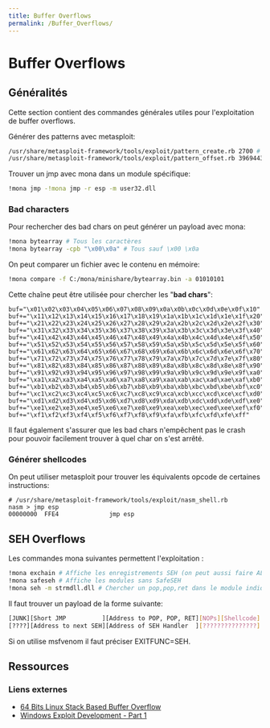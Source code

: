```yaml
---
title: Buffer Overflows
permalink: /Buffer_Overflows/
---
```


# Buffer Overflows

## Généralités

Cette section contient des commandes générales utiles pour l'exploitation de buffer overflows.

Générer des patterns avec metasploit:

``` bash
/usr/share/metasploit-framework/tools/exploit/pattern_create.rb 2700 # Génération du pattern
/usr/share/metasploit-framework/tools/exploit/pattern_offset.rb 39694438 # Trouver l'offset
```

Trouver un jmp avec mona dans un module spécifique:

``` bash
!mona jmp -!mona jmp -r esp -m user32.dll
```

### Bad characters

Pour rechercher des bad chars on peut générer un payload avec mona:

``` bash
!mona bytearray # Tous les caractères
!mona bytearray -cpb "\x00\x0a" # Tous sauf \x00 \x0a
```

On peut comparer un fichier avec le contenu en mémoire:

``` bash
!mona compare -f C:/mona/minishare/bytearray.bin -a 01010101 
```

Cette chaîne peut être utilisée pour chercher les "**bad chars**":

``` text
buf="\x01\x02\x03\x04\x05\x06\x07\x08\x09\x0a\x0b\x0c\x0d\x0e\x0f\x10"
buf+="\x11\x12\x13\x14\x15\x16\x17\x18\x19\x1a\x1b\x1c\x1d\x1e\x1f\x20"
buf+="\x21\x22\x23\x24\x25\x26\x27\x28\x29\x2a\x2b\x2c\x2d\x2e\x2f\x30"
buf+="\x31\x32\x33\x34\x35\x36\x37\x38\x39\x3a\x3b\x3c\x3d\x3e\x3f\x40"
buf+="\x41\x42\x43\x44\x45\x46\x47\x48\x49\x4a\x4b\x4c\x4d\x4e\x4f\x50"
buf+="\x51\x52\x53\x54\x55\x56\x57\x58\x59\x5a\x5b\x5c\x5d\x5e\x5f\x60"
buf+="\x61\x62\x63\x64\x65\x66\x67\x68\x69\x6a\x6b\x6c\x6d\x6e\x6f\x70"
buf+="\x71\x72\x73\x74\x75\x76\x77\x78\x79\x7a\x7b\x7c\x7d\x7e\x7f\x80"
buf+="\x81\x82\x83\x84\x85\x86\x87\x88\x89\x8a\x8b\x8c\x8d\x8e\x8f\x90"
buf+="\x91\x92\x93\x94\x95\x96\x97\x98\x99\x9a\x9b\x9c\x9d\x9e\x9f\xa0"
buf+="\xa1\xa2\xa3\xa4\xa5\xa6\xa7\xa8\xa9\xaa\xab\xac\xad\xae\xaf\xb0"
buf+="\xb1\xb2\xb3\xb4\xb5\xb6\xb7\xb8\xb9\xba\xbb\xbc\xbd\xbe\xbf\xc0"
buf+="\xc1\xc2\xc3\xc4\xc5\xc6\xc7\xc8\xc9\xca\xcb\xcc\xcd\xce\xcf\xd0"
buf+="\xd1\xd2\xd3\xd4\xd5\xd6\xd7\xd8\xd9\xda\xdb\xdc\xdd\xde\xdf\xe0"
buf+="\xe1\xe2\xe3\xe4\xe5\xe6\xe7\xe8\xe9\xea\xeb\xec\xed\xee\xef\xf0"
buf+="\xf1\xf2\xf3\xf4\xf5\xf6\xf7\xf8\xf9\xfa\xfb\xfc\xfd\xfe\xff"
```

Il faut également s'assurer que les bad chars n'empêchent pas le crash pour pouvoir facilement trouver à quel char on s'est arrêté.

### Générer shellcodes

On peut utiliser metasploit pour trouver les équivalents opcode de certaines instructions:

``` text
# /usr/share/metasploit-framework/tools/exploit/nasm_shell.rb
nasm > jmp esp
00000000  FFE4              jmp esp
```

## SEH Overflows

Les commandes mona suivantes permettent l'exploitation :
``` bash
!mona exchain # Affiche les enregistrements SEH (on peut aussi faire ALT+S)
!mona safeseh # Affiche les modules sans SafeSEH
!mona seh -m strmdll.dll # Chercher un pop,pop,ret dans le module indiqué
```

Il faut trouver un payload de la forme suivante:
``` bash
[JUNK][Short JMP          ][Address to POP, POP, RET][NOPs][Shellcode]
[????][Address to next SEH][Address of SEH Handler  ][???????????????]
```

Si on utilise msfvenom il faut préciser EXITFUNC=SEH.

Ressources
----------

### Liens externes

- [64 Bits Linux Stack Based Buffer Overflow](https://www.exploit-db.com/docs/33698.pdf)
- [Windows Exploit Development - Part 1](http://www.shogunlab.com/blog/2017/08/19/zdzg-windows-exploit-1.html)
